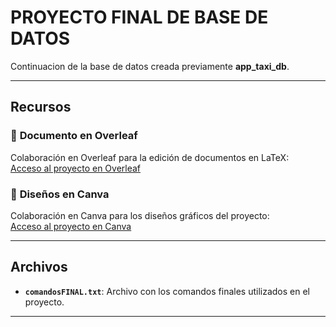 # PROYECTO FINAL DE BASE DE DATOS

Continuacion de la base de datos creada previamente **app_taxi_db**.

---

## Recursos

### 📄 **Documento en Overleaf**
Colaboración en Overleaf para la edición de documentos en LaTeX:  
[Acceso al proyecto en Overleaf](https://www.overleaf.com/7824814178qzbnzmztjqkk#25dcc8)

### 🎨 **Diseños en Canva**
Colaboración en Canva para los diseños gráficos del proyecto:  
[Acceso al proyecto en Canva](https://www.canva.com/design/DAGY0VbvdZg/aahDppJEX_dbW9M7aV8LtQ/edit?utm_content=DAGY0VbvdZg&utm_campaign=designshare&utm_medium=link2&utm_source=sharebutton)

---

## Archivos

- **`comandosFINAL.txt`**: Archivo con los comandos finales utilizados en el proyecto.

---


